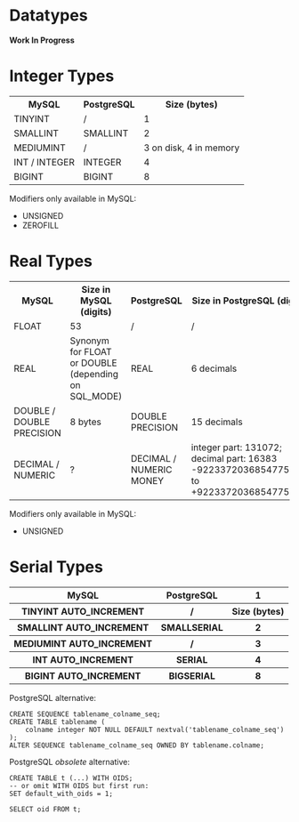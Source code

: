 # Datatypes

**Work In Progress**

# Integer Types

<table>
    <tr>
        <th>MySQL</th>
        <th>PostgreSQL</th>
        <th>Size (bytes)</th>
    </tr>
    <tr>
        <td>TINYINT</td>
        <td>/</td>
        <td>1</td>
    </tr>
    <tr>
        <td>SMALLINT</td>
        <td>SMALLINT</td>
        <td>2</td>
    </tr>
    <tr>
        <td>MEDIUMINT</td>
        <td>/</td>
        <td>3 on disk, 4 in memory</td>
    </tr>
    <tr>
        <td>INT / INTEGER</td>
        <td>INTEGER</td>
        <td>4</td>
    </tr>
    <tr>
        <td>BIGINT</td>
        <td>BIGINT</td>
        <td>8</td>
    </tr>
</table>

Modifiers only available in MySQL:
* UNSIGNED
* ZEROFILL

# Real Types

<table>
    <tr>
        <th>MySQL</th>
        <th>Size in MySQL (digits)</th>
        <th>PostgreSQL</th>
        <th>Size in PostgreSQL (digits)</th>
    </tr>
    <tr>
        <td>FLOAT</td>
        <td>53</td>
        <td>/</td>
        <td>/</td>
    </tr>
    <tr>
        <td>REAL</td>
        <td>Synonym for FLOAT or DOUBLE (depending on SQL_MODE)</td>
        <td>REAL</td>
        <td>6 decimals</td>
    </tr>
    <tr>
        <td>DOUBLE / DOUBLE PRECISION</td>
        <td>8 bytes</td>
        <td>DOUBLE PRECISION</td>
        <td>15 decimals</td>
    </tr>
    <tr>
        <td>DECIMAL / NUMERIC</td>
        <td>?</td>
        <td>
            DECIMAL / NUMERIC<br>
            MONEY
        </td>
        <td>
            integer part: 131072; decimal part: 16383<br>
            -92233720368547758.08 to +92233720368547758.07
        </td>
    </tr>
</table>

Modifiers only available in MySQL:
* UNSIGNED

# Serial Types

<table>
    <tr>
        <th>MySQL</th>
        <th>PostgreSQL</th>
        <th>1</th>
    </tr>
    <tr>
        <th>TINYINT AUTO_INCREMENT</th>
        <th>/</th>
        <th>Size (bytes)</th>
    </tr>
    <tr>
        <th>SMALLINT AUTO_INCREMENT</th>
        <th>SMALLSERIAL</th>
        <th>2</th>
    </tr>
    <tr>
        <th>MEDIUMINT AUTO_INCREMENT</th>
        <th>/</th>
        <th>3</th>
    </tr>
    <tr>
        <th>INT AUTO_INCREMENT</th>
        <th>SERIAL</th>
        <th>4</th>
    </tr>
    <tr>
        <th>BIGINT AUTO_INCREMENT</th>
        <th>BIGSERIAL</th>
        <th>8</th>
    </tr>
</table>

PostgreSQL alternative:

```
CREATE SEQUENCE tablename_colname_seq;
CREATE TABLE tablename (
    colname integer NOT NULL DEFAULT nextval('tablename_colname_seq')
);
ALTER SEQUENCE tablename_colname_seq OWNED BY tablename.colname;
```

PostgreSQL *obsolete* alternative:

```
CREATE TABLE t (...) WITH OIDS;
-- or omit WITH OIDS but first run:
SET default_with_oids = 1;

SELECT oid FROM t;
```
